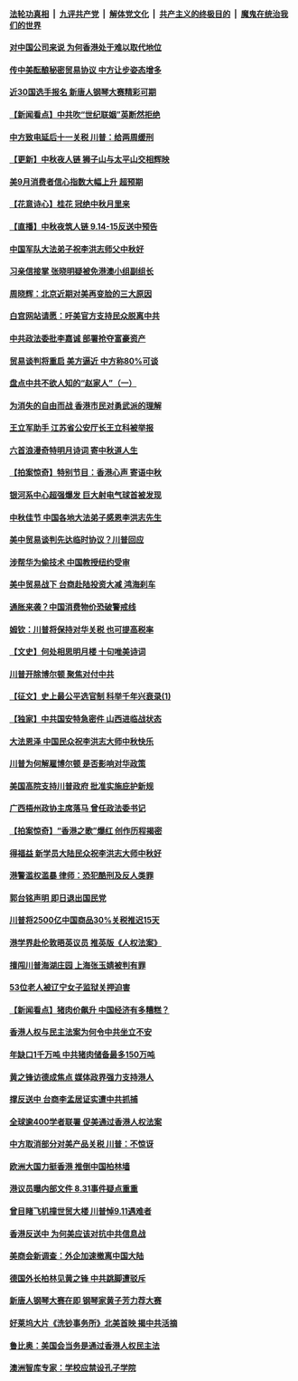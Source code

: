 ####  [法轮功真相](../../../../basic/blob/master/README.md?t=09140352) &nbsp;|&nbsp; [九评共产党](../../../../9ping.md/blob/master/README.md?t=09140352) &nbsp;|&nbsp; [解体党文化](../../../../jtdwh.md/blob/master/README.md?t=09140352)  &nbsp;|&nbsp; [共产主义的终极目的](../../../../gczydzjmd.md/blob/master/README.md?t=09140352) &nbsp;|&nbsp; [魔鬼在统治我们的世界](../../../../mgztzwmdsj.md/blob/master/README.md?t=09140352) 

#### [对中国公司来说 为何香港处于难以取代地位](../pages/nf4514/n11520232.md?t=09140352) 

#### [传中美酝酿秘密贸易协议 中方让步姿态增多](../pages/nf4514/n11519948.md?t=09140352) 

#### [近30国选手报名 新唐人钢琴大赛精彩可期](../pages/nf4514/n11515402.md?t=09140352) 

#### [【新闻看点】中共吹“世纪联姻”英断然拒绝](../pages/nf4514/n11519729.md?t=09140352) 

#### [中方致电延后十一关税 川普：给两周缓刑](../pages/nf4514/n11519697.md?t=09140352) 

#### [【更新】中秋夜人链 狮子山与太平山交相辉映](../pages/nf4514/n11517995.md?t=09140352) 

#### [美9月消费者信心指数大幅上升 超预期](../pages/nf4514/n11519503.md?t=09140352) 

#### [【花意诗心】桂花 冠绝中秋月里来](../pages/nf4514/n11514533.md?t=09140352) 

#### [【直播】中秋夜筑人链 9.14-15反送中预告](../pages/nf4514/n11517259.md?t=09140352) 

#### [中国军队大法弟子祝李洪志师父中秋好](../pages/nf4514/n11519158.md?t=09140352) 

#### [习亲信接掌 张晓明疑被免港澳小组副组长](../pages/nf4514/n11519258.md?t=09140352) 

#### [周晓辉：北京近期对美再变脸的三大原因](../pages/nf4514/n11517537.md?t=09140352) 

#### [白宫网站请愿：吁美官方支持民众脱离中共](../pages/nf4514/n11512429.md?t=09140352) 

#### [中共政法委批李嘉诚 部署抢夺富豪资产](../pages/nf4514/n11519201.md?t=09140352) 

#### [贸易谈判将重启 美方逼近 中方称80%可谈](../pages/nf4514/n11517596.md?t=09140352) 

#### [盘点中共不欲人知的“赵家人”（一）](../pages/nf4514/n11517792.md?t=09140352) 

#### [为消失的自由而战 香港市民对勇武派的理解](../pages/nf4514/n11507524.md?t=09140352) 

#### [王立军助手 江苏省公安厅长王立科被举报](../pages/nf4514/n11517714.md?t=09140352) 

#### [六首浪漫奇特明月诗词  寄中秋道人生](../pages/nf4514/n11498423.md?t=09140352) 

#### [【拍案惊奇】特别节目：香港心声 寄语中秋](../pages/nf4514/n11518227.md?t=09140352) 

#### [银河系中心超强爆发 巨大射电气球首被发现](../pages/nf4514/n11518204.md?t=09140352) 

#### [中秋佳节 中国各地大法弟子感恩李洪志先生](../pages/nf4514/n11516216.md?t=09140352) 

#### [美中贸易谈判先达临时协议？川普回应](../pages/nf4514/n11517746.md?t=09140352) 

#### [涉帮华为偷技术 中国教授纽约受审](../pages/nf4514/n11515699.md?t=09140352) 

#### [美中贸易战下 台商赴陆投资大减 鸿海刹车](../pages/nf4514/n11517265.md?t=09140352) 

#### [通胀来袭？中国消费物价恐破警戒线](../pages/nf4514/n11517388.md?t=09140352) 

#### [姆钦：川普将保持对华关税 也可提高税率](../pages/nf4514/n11517240.md?t=09140352) 

#### [【文史】何处相思明月楼 十句唯美诗词](../pages/nf4514/n11498444.md?t=09140352) 

#### [川普开除博尔顿 聚焦对付中共](../pages/nf4514/n11517208.md?t=09140352) 

#### [【征文】史上最公平选官制 科举千年兴衰录(1)](../pages/nf4514/n11232880.md?t=09140352) 

#### [【独家】中共国安特急密件 山西进临战状态](../pages/nf4514/n11515358.md?t=09140352) 

#### [大法恩泽 中国民众祝李洪志大师中秋快乐](../pages/nf4514/n11514794.md?t=09140352) 

#### [川普为何解雇博尔顿 是否影响对华政策](../pages/nf4514/n11515314.md?t=09140352) 

#### [美国高院支持川普政府 批准实施庇护新规](../pages/nf4514/n11516348.md?t=09140352) 

#### [广西梧州政协主席落马 曾任政法委书记](../pages/nf4514/n11516040.md?t=09140352) 

#### [【拍案惊奇】“香港之歌”爆红 创作历程揭密](../pages/nf4514/n11515488.md?t=09140352) 

#### [得福益 新学员大陆民众祝李洪志大师中秋好](../pages/nf4514/n11515127.md?t=09140352) 

#### [港警滥权滥暴 律师：恐犯酷刑及反人类罪](../pages/nf4514/n11515317.md?t=09140352) 

#### [郭台铭声明 即日退出国民党](../pages/nf4514/n11515595.md?t=09140352) 

#### [川普将2500亿中国商品30%关税推迟15天](../pages/nf4514/n11515516.md?t=09140352) 

#### [港学界赴伦敦晤英议员 推英版《人权法案》](../pages/nf4514/n11514792.md?t=09140352) 

#### [擅闯川普海湖庄园 上海张玉婧被判有罪](../pages/nf4514/n11515046.md?t=09140352) 

#### [53位老人被辽宁女子监狱关押迫害](../pages/nf4514/n11513494.md?t=09140352) 

#### [【新闻看点】猪肉价飙升 中国经济有多糟糕？](../pages/nf4514/n11514694.md?t=09140352) 

#### [香港人权与民主法案为何令中共坐立不安](../pages/nf4514/n11506208.md?t=09140352) 

#### [年缺口1千万吨 中共猪肉储备最多150万吨](../pages/nf4514/n11515103.md?t=09140352) 

#### [黄之锋访德成焦点 媒体政界强力支持港人](../pages/nf4514/n11514923.md?t=09140352) 

#### [撑反送中 台商李孟居证实遭中共抓捕](../pages/nf4514/n11515013.md?t=09140352) 

#### [全球逾400学者联署 促美通过香港人权法案](../pages/nf4514/n11514739.md?t=09140352) 

#### [中方取消部分对美产品关税 川普：不惊讶](../pages/nf4514/n11514904.md?t=09140352) 

#### [欧洲大国力挺香港 推倒中国柏林墙](../pages/nf4514/n11514821.md?t=09140352) 

#### [港议员曝内部文件 8.31事件疑点重重](../pages/nf4514/n11514619.md?t=09140352) 

#### [曾目睹飞机撞世贸大楼 川普悼9.11遇难者](../pages/nf4514/n11514626.md?t=09140352) 

#### [香港反送中 为何美应该对抗中共信息战](../pages/nf4514/n11514006.md?t=09140352) 

#### [美商会新调查：外企加速撤离中国大陆](../pages/nf4514/n11513604.md?t=09140352) 

#### [德国外长柏林见黄之锋 中共跳脚遭驳斥](../pages/nf4514/n11513958.md?t=09140352) 

#### [新唐人钢琴大赛在即 钢琴家黄子芳力荐大赛](../pages/nf4514/n11494667.md?t=09140352) 

#### [好莱坞大片《洗钞事务所》北美首映 揭中共活摘](../pages/nf4514/n11512754.md?t=09140352) 

#### [鲁比奥：美国会当务是通过香港人权民主法](../pages/nf4514/n11513369.md?t=09140352) 

#### [澳洲智库专家：学校应禁设孔子学院](../pages/nf4514/n11513334.md?t=09140352) 

